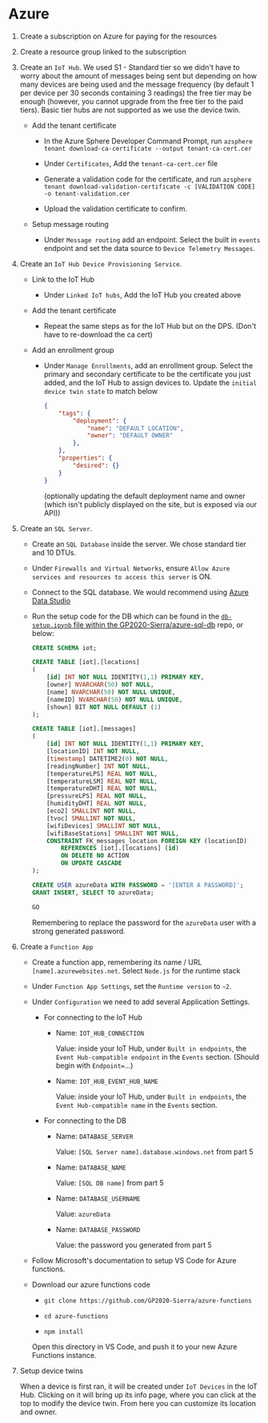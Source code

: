 # Azure

1) Create a subscription on Azure for paying for the resources

2) Create a resource group linked to the subscription

3) Create an `IoT Hub`. We used S1 - Standard tier so we didn't have to worry about the amount of messages being sent but depending on how many devices are being used and the message frequency (by default 1 per device per 30 seconds containing 3 readings) the free tier may be enough (however, you cannot upgrade from the free tier to the paid tiers). Basic tier hubs are not supported as we use the device twin.

   - Add the tenant certificate

      - In the Azure Sphere Developer Command Prompt, run `azsphere tenant download-ca-certificate --output tenant-ca-cert.cer`

      - Under `Certificates`, Add the `tenant-ca-cert.cer` file

      - Generate a validation code for the certificate, and run `azsphere tenant download-validation-certificate -c [VALIDATION CODE] -o tenant-validation.cer`

      - Upload the validation certificate to confirm.     

   - Setup message routing

      - Under `Message routing` add an endpoint. Select the built in `events` endpoint and set the data source to `Device Telemetry Messages`.

4) Create an `IoT Hub Device Provisioning Service`.

   - Link to the IoT Hub

      - Under `Linked IoT hubs`, Add the IoT Hub you created above

   - Add the tenant certificate

      - Repeat the same steps as for the IoT Hub but on the DPS. (Don't have to re-download the ca cert)

   - Add an enrollment group
    
      - Under `Manage Enrollments`, add an enrollment group. Select the primary and secondary certificate to be the certificate you just added, and the IoT Hub to assign devices to. Update the `initial device twin state` to match below

        ```json
        {
            "tags": {
                "deployment": {
                    "name": "DEFAULT LOCATION",
                    "owner": "DEFAULT OWNER"
                },
            },
            "properties": {
                "desired": {}
            }
        }
        ```

        (optionally updating the default deployment name and owner (which isn't publicly displayed on the site, but is exposed via our API))

5) Create an `SQL Server`.

   - Create an `SQL Database` inside the server. We chose standard tier and 10 DTUs.

   - Under `Firewalls and Virtual Networks`, ensure `Allow Azure services and resources to access this server` is ON.

   - Connect to the SQL database. We would recommend using [Azure Data Studio](https://docs.microsoft.com/en-us/sql/azure-data-studio/download-azure-data-studio?view=sql-server-ver15)

   - Run the setup code for the DB which can be found in the [`db-setup.ipynb` file within the GP2020-Sierra/azure-sql-db](https://github.com/GP2020-Sierra/azure-sql-db/blob/master/db-setup.ipynb) repo, or below:

      ```sql
      CREATE SCHEMA iot;
  
      CREATE TABLE [iot].[locations]
      (
          [id] INT NOT NULL IDENTITY(1,1) PRIMARY KEY,
          [owner] NVARCHAR(50) NOT NULL,
          [name] NVARCHAR(50) NOT NULL UNIQUE,
          [nameID] NVARCHAR(50) NOT NULL UNIQUE,
          [shown] BIT NOT NULL DEFAULT (1)
      );
  
      CREATE TABLE [iot].[messages]
      (
          [id] INT NOT NULL IDENTITY(1,1) PRIMARY KEY,
          [locationID] INT NOT NULL,
          [timestamp] DATETIME2(0) NOT NULL,
          [readingNumber] INT NOT NULL,
          [temperatureLPS] REAL NOT NULL,
          [temperatureLSM] REAL NOT NULL,
          [temperatureDHT] REAL NOT NULL,
          [pressureLPS] REAL NOT NULL,
          [humidityDHT] REAL NOT NULL,
          [eco2] SMALLINT NOT NULL,
          [tvoc] SMALLINT NOT NULL,
          [wifiDevices] SMALLINT NOT NULL,
          [wifiBaseStations] SMALLINT NOT NULL,
          CONSTRAINT FK_messages_location FOREIGN KEY (locationID)
              REFERENCES [iot].[locations] (id)
              ON DELETE NO ACTION
              ON UPDATE CASCADE
      );
  
      CREATE USER azureData WITH PASSWORD = '[ENTER A PASSWORD]';
      GRANT INSERT, SELECT TO azureData;
  
      GO
      ```
  
      Remembering to replace the password for the `azureData` user with a strong generated password.

6) Create a `Function App`

   - Create a function app, remembering its name / URL `[name].azurewebsites.net`. Select `Node.js` for the runtime stack

   - Under `Function App Settings`, set the `Runtime version` to `~2`.

   - Under `Configuration` we need to add several Application Settings.

      - For connecting to the IoT Hub

         - Name: `IOT_HUB_CONNECTION`

           Value: inside your IoT Hub, under `Built in endpoints`, the `Event Hub-compatible endpoint` in the `Events` section. (Should begin with `Endpoint=`...)

         - Name: `IOT_HUB_EVENT_HUB_NAME`

           Value: inside your IoT Hub, under `Built in endpoints`, the `Event Hub-compatible name` in the `Events` section.

      - For connecting to the DB

         - Name: `DATABASE_SERVER`

           Value: `[SQL Server name].database.windows.net` from part 5

         - Name: `DATABASE_NAME`

           Value: `[SQL DB name]` from part 5

         - Name: `DATABASE_USERNAME`

           Value: `azureData`

         - Name: `DATABASE_PASSWORD`

           Value: the password you generated from part 5

   - Follow Microsoft's documentation to setup VS Code for Azure functions.

   - Download our azure functions code
      - `git clone https://github.com/GP2020-Sierra/azure-functions`
        
      - `cd azure-functions`
        
      - `npm install`
        
     Open this directory in VS Code, and push it to your new Azure Functions instance.

7) Setup device twins

   When a device is first ran, it will be created under `IoT Devices` in the IoT Hub. 
   Clicking on it will bring up its info page, where you can click at the top to modify the device twin.
   From here you can customize its location and owner.